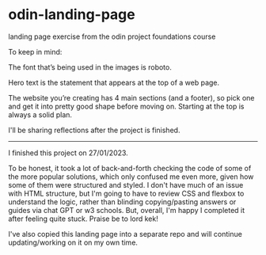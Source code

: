 # odin-landing-page
landing page exercise from the odin project foundations course 

To keep in mind: 

The font that’s being used in the images is roboto.

Hero text is the statement that appears at the top of a web page.

The website you’re creating has 4 main sections (and a footer), so pick one and get it into pretty good shape before moving on. Starting at the top is always a solid plan.

I'll be sharing reflections after the project is finished. 

_________________________


I finished this project on 27/01/2023. 

To be honest, it took a lot of back-and-forth checking the code of some of the more popular solutions, which only confused me even more, given how some of them were structured and styled. I don't have much of an issue with HTML structure, but I'm going to have to review CSS and flexbox to understand the logic, rather than blinding copying/pasting answers or guides via chat GPT or w3 schools. But, overall, I'm happy I completed it after feeling quite stuck. Praise be to lord kek! 

I've also copied this landing page into a separate repo and will continue updating/working on it on my own time. 